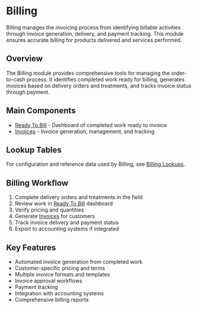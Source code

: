 # Billing

Billing manages the invoicing process from identifying billable activities through invoice generation, delivery, and payment tracking. This module ensures accurate billing for products delivered and services performed.


## Overview

The Billing module provides comprehensive tools for managing the order-to-cash process. It identifies completed work ready for billing, generates invoices based on delivery orders and treatments, and tracks invoice status through payment.

## Main Components

* [Ready To Bill](ReadyToBill.md) - Dashboard of completed work ready to invoice
* [Invoices](Invoices.md) - Invoice generation, management, and tracking

## Lookup Tables

For configuration and reference data used by Billing, see [Billing Lookups](Lookups.md).

## Billing Workflow

1. Complete delivery orders and treatments in the field
2. Review work in [Ready To Bill](ReadyToBill.md) dashboard
3. Verify pricing and quantities
4. Generate [Invoices](Invoices.md) for customers
5. Track invoice delivery and payment status
6. Export to accounting systems if integrated

## Key Features

* Automated invoice generation from completed work
* Customer-specific pricing and terms
* Multiple invoice formats and templates
* Invoice approval workflows
* Payment tracking
* Integration with accounting systems
* Comprehensive billing reports

